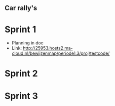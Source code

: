 ## Car rally's

# Sprint 1
- Planning in doc
- Link: http://25953.hosts2.ma-cloud.nl/bewijzenmap/periode1.3/proj/testcode/


# Sprint 2

# Sprint 3
